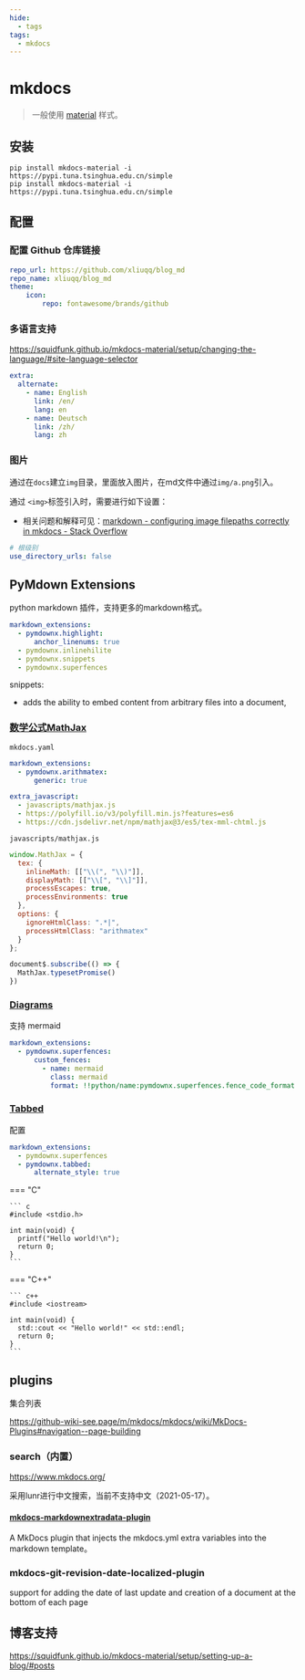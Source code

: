 ```yaml
---
hide:
  - tags
tags:
  - mkdocs
---
```




# mkdocs

> 一般使用 [material](https://squidfunk.github.io/mkdocs-material/) 样式。

## 安装

```
pip install mkdocs-material -i https://pypi.tuna.tsinghua.edu.cn/simple
pip install mkdocs-material -i https://pypi.tuna.tsinghua.edu.cn/simple
```

## 配置

### 配置 Github 仓库链接

```yaml
repo_url: https://github.com/xliuqq/blog_md
repo_name: xliuqq/blog_md
theme:
	icon:
    	repo: fontawesome/brands/github
```



### 多语言支持

https://squidfunk.github.io/mkdocs-material/setup/changing-the-language/#site-language-selector

 ```yaml
 extra:
   alternate:
     - name: English
       link: /en/ 
       lang: en
     - name: Deutsch
       link: /zh/
       lang: zh
 ```



### 图片

通过在`docs`建立`img`目录，里面放入图片，在md文件中通过`img/a.png`引入。

通过 `<img>`标签引入时，需要进行如下设置：

- 相关问题和解释可见：[markdown - configuring image filepaths correctly in mkdocs - Stack Overflow](https://stackoverflow.com/questions/71074662/configuring-image-filepaths-correctly-in-mkdocs)

```yaml
# 根级别
use_directory_urls: false
```



## PyMdown Extensions

python markdown 插件，支持更多的markdown格式。

```yaml
markdown_extensions:
  - pymdownx.highlight:
      anchor_linenums: true
  - pymdownx.inlinehilite
  - pymdownx.snippets
  - pymdownx.superfences
```

snippets:

- adds the ability to embed content from arbitrary files into a document,

### [数学公式MathJax](https://squidfunk.github.io/mkdocs-material/reference/mathjax/?h=math#mkdocsyml)

`mkdocs.yaml`

```yaml
markdown_extensions:
  - pymdownx.arithmatex:
      generic: true

extra_javascript:
  - javascripts/mathjax.js
  - https://polyfill.io/v3/polyfill.min.js?features=es6
  - https://cdn.jsdelivr.net/npm/mathjax@3/es5/tex-mml-chtml.js
```

`javascripts/mathjax.js`

```javascript
window.MathJax = {
  tex: {
    inlineMath: [["\\(", "\\)"]],
    displayMath: [["\\[", "\\]"]],
    processEscapes: true,
    processEnvironments: true
  },
  options: {
    ignoreHtmlClass: ".*|",
    processHtmlClass: "arithmatex"
  }
};

document$.subscribe(() => { 
  MathJax.typesetPromise()
})
```

### [Diagrams](https://squidfunk.github.io/mkdocs-material/reference/diagrams/?h=mermaid)

支持 mermaid

```yaml
markdown_extensions:
  - pymdownx.superfences:
      custom_fences:
        - name: mermaid
          class: mermaid
          format: !!python/name:pymdownx.superfences.fence_code_format
```



### [Tabbed](https://squidfunk.github.io/mkdocs-material/reference/content-tabs/)

配置

```yaml
markdown_extensions:
  - pymdownx.superfences
  - pymdownx.tabbed:
      alternate_style: true 
```



=== "C"

    ``` c
    #include <stdio.h>
    
    int main(void) {
      printf("Hello world!\n");
      return 0;
    }
    ```

=== "C++"

    ``` c++
    #include <iostream>
    
    int main(void) {
      std::cout << "Hello world!" << std::endl;
      return 0;
    }
    ```



## plugins

集合列表

https://github-wiki-see.page/m/mkdocs/mkdocs/wiki/MkDocs-Plugins#navigation--page-building

### search（内置）

https://www.mkdocs.org/

采用lunr进行中文搜索，当前不支持中文（2021-05-17）。

#### [mkdocs-markdownextradata-plugin](https://github.com/rosscdh/mkdocs-markdownextradata-plugin)

A MkDocs plugin that injects the mkdocs.yml extra variables into the markdown template。

### mkdocs-git-revision-date-localized-plugin

support for adding the date of last update and creation of a document at the bottom of each page

## 博客支持

https://squidfunk.github.io/mkdocs-material/setup/setting-up-a-blog/#posts

